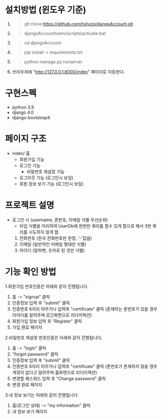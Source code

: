# 설치방법 (윈도우 기준)
1. > git clone https://github.com/holyzo/djangoAccount.git
2. > djangoAccount\venv\scripts\activate.bat
3. > cd djangoAccount
4. > pip install -r requirements.txt
5. > python manage.py runserver
6. 브라우져에 "http://127.0.0.1:8000/index" 페이지로 이동한다.

# 구현스펙
- python 3.9
- django 4.0
- django-bootstrap4

# 페이지 구조
- index/ 홈
  - 회원가입 기능
  - 로그인 기능
    - 비밀번호 재설정 기능
  - 로그아웃 기능 (로그인시 보임)
  - 회원 정보 보기 기능 (로그인시 보임)

# 프로젝트 설명
- 로그인 시 (username, 폰번호, 이메일 식별 우선순위)
  * 타입 식별을 미리하여 UserDb에 한번만 쿼리를 할수 있게 함으로 해서 3번 쿼리를 시도하지 않게 함.
  1. 전화번호 (한국 전화번호만 한정, '-'없음) 
  2. 이메일 (일반적인 이메일 형태만 식별)
  3. 아이디 (알파벳, 숫자로 된 것만 식별)
# 기능 확인 방법
1.회원가입 번호인증은 아래와 같이 진행됩니다.
1) 홈 -> "signup" 클릭 
2) 인증정보 입력 후 "submit" 클릭 
3) 인증번호 6자리 아무거나 입력후 "certificate" 클릭 (존재하는 폰번호가 있을 경우 아이디를 알려주며 로긴화면으로 리다이렉션)
4) 회원가입 정보 입력 후 "Register" 클릭 
5) 가입 완료 페이지

2.비밀번호 재설정 번호인증은 아래와 같이 진행됩니다.
  1) 홈 -> "login" 클릭
  2) "forgot password" 클릭
  3) 인증정보 입력 후 "submit" 클릭
  4) 인증번호 6자리 아무거나 입력후 "certificate" 클릭 (폰번호가 존재하지 않을 경우 계정이 없다고 알려주며 홈화면으로 리다이렉션)
  5) 변경할 패스워드 입력 후 "Change password" 클릭
  6) 변경 완료 페이지

3.내 정보 보기는 아래와 같이 진행됩니다.
  1) 홈(로그인 상태) -> "my information" 클릭
  2) 내 정보 보기 페이지